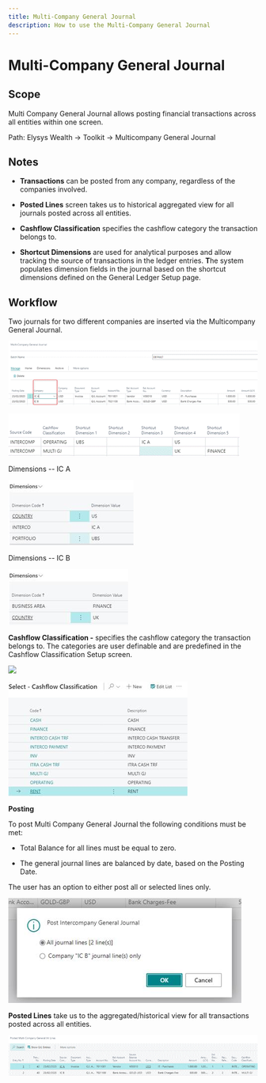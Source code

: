 ```yaml
---
title: Multi-Company General Journal
description: How to use the Multi-Company General Journal
---
```


# Multi-Company General Journal

## Scope 

Multi Company General Journal allows posting financial transactions
across all entities within one screen.

Path: Elysys Wealth -\> Toolkit -\> Multicompany General Journal

## Notes

-   **Transactions** can be posted from any company, regardless of the
    companies involved.

-   **Posted Lines** screen takes us to historical aggregated view for
    all journals posted across all entities.

-   **Cashflow Classification** specifies the cashflow category the
    transaction belongs to.

-   **Shortcut Dimensions** are used for analytical purposes and allow
    tracking the source of transactions in the ledger entries. **T**he
    system populates dimension fields in the journal based on the
    shortcut dimensions defined on the General Ledger Setup page.

## Workflow 

Two journals for two different companies are inserted via the
Multicompany General Journal.

![](../../assets/img/MulticompanyGeneralJournal/image001.png)

![](../../assets/img/MulticompanyGeneralJournal/image002.png)

Dimensions -- IC A

![](../../assets/img/MulticompanyGeneralJournal/image003.png)

Dimensions -- IC B

![](../../assets/img/MulticompanyGeneralJournal/image004.png)

**Cashflow Classification -** specifies the cashflow category the
transaction belongs to. The categories are user definable and are
predefined in the Cashflow Classification Setup screen. 

![](../../assets/img/MulticompanyGeneralJournal/image00e5.png)

![](../../assets/img/MulticompanyGeneralJournal/image006.png)

**Posting**

To post Multi Company General Journal the following conditions must be
met:

-   Total Balance for all lines must be equal to zero.

-   The general journal lines are balanced by date, based on the Posting
    Date.

The user has an option to either post all or selected lines only.

![](../../assets/img/MulticompanyGeneralJournal/image007.png)

**Posted Lines** take us to the aggregated/historical view for all
transactions posted across all entities.

![](../../assets/img/MulticompanyGeneralJournal/image008.png)
